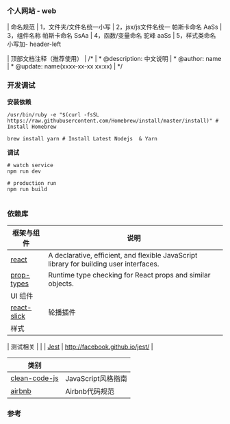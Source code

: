 ### 个人网站 - web
| 命名规范
| 1，文件夹/文件名统一小写
| 2，jsx/js文件名统一  帕斯卡命名 AaSs
| 3，组件名称  帕斯卡命名 SsAa
| 4，函数/变量命名 驼峰 aaSs
| 5，样式类命名  小写加-  header-left

| 顶部文档注释（推荐使用）
| /*
|  * @description: 中文说明
|  * @author: name
|  * @update: name(xxxx-xx-xx xx:xx)
|  */

### 开发调试

**安装依赖**

```
/usr/bin/ruby -e "$(curl -fsSL https://raw.githubusercontent.com/Homebrew/install/master/install)" # Install Homebrew

brew install yarn # Install Latest Nodejs  & Yarn

```

**调试**

```
# watch service
npm run dev

# production run
npm run build


```

### 依赖库

| 框架与组件                                    | 说明                                       |
| ---------------------------------------- | ---------------------------------------- |
| [react](http://facebook.github.io/react) | A declarative, efficient, and flexible JavaScript library for building user interfaces. |
| [prop-types](https://github.com/facebook/prop-types) | Runtime type checking for React props and similar objects.    |
| UI 组件                                    |                                          |
| [react-slick](https://github.com/akiran/react-slick) | 轮播插件                     |
| 样式                                       |                                          |

| 测试相关                                     |                                          |
| [Jest](http://facebook.github.io/jest/)  | http://facebook.github.io/jest/          |


| 类别                                       |                | 
| ---------------------------------------- | -------------- |
| [clean-code-js](https://github.com/alivebao/clean-code-js) | JavaScript风格指南 |
| [airbnb](https://github.com/airbnb/javascript) | Airbnb代码规范 |


### 参考
